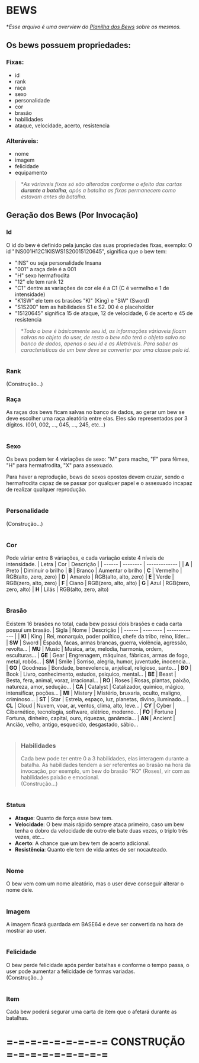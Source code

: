 # BEWS
**Esse arquivo é uma overview do [Planilha dos Bews](https://docs.google.com/spreadsheets/d/1JtYD7HOH2AdcL9KxdH-sBE2PINgIFIMStCfiCNTYXjk/edit#gid=0) sobre os mesmos.*
## Os bews possuem propriedades: 
### Fixas:
- id
- rank
- raça
- sexo
- personalidade
- cor
- brasão
- habilidades
- ataque, velocidade, acerto, resistencia

### Alteráveis:
- nome
- imagem
- felicidade
- equipamento

> **As váriaveis fixas só são alteradas conforme o efeito das cartas **durante a batalha**, após a batalha as fixas permanecem como estavam antes da batalha.*

## Geração dos Bews (Por Invocação)
### Id
O id do bew é definido pela junção das suas propriedades fixas, exemplo:
O id "INS001H12C1KISWS1S20015120645", significa que o bew tem:
- "INS" ou seja personalidade Insana
- "001" a raça dele é a 001
- "H" sexo hermafrodita
- "12" ele tem rank 12
- "C1" dentre as variações de cor ele é a C1 (C é vermelho e 1 de intensidade)
- "K1SW" ele tem os brasões "KI" (King) e "SW" (Sword)
- "S1S200" tem as habilidades S1 e S2. 00 é o placeholder
- "15120645" significa 15 de ataque, 12 de velocidade, 6 de acerto e 45 de resistencia

> **Todo o bew é básicamente seu id, as informações váriaveis ficam salvas no objeto do user, de resto o bew não terá o objeto salvo no banco de dados, apenas o seu id e as Aletráveis. Para saber as caracteristicas de um bew deve se converter por uma classe pelo id.*

#

### Rank
(Construção...)

### Raça
As raças dos bews ficam salvas no banco de dados, ao gerar um bew se deve escolher uma raça aleatória entre elas. Eles são representados por 3 dígitos. (001, 002, ..., 045, ..., 245, etc...)

#

### Sexo
Os bews podem ter 4 váriações de sexo:
"M" para macho, "F" para fêmea, "H" para hermafrodita, "X" para assexuado.

Para haver a reprodução, bews de sexos opostos devem cruzar, sendo o hermafrodita capaz de se passar por qualquer papel e o assexuado incapaz de realizar qualquer reprodução.

#

### Personalidade
(Construção...)

#

### Cor
Pode váriar entre 8 váriações, e cada variação existe 4 níveis de intensidade.
| Letra | Cor | Descrição |
| ------ | -------- | ------------- |
| **A** | Preto | Diminuir o brilho
| **B** | Branco | Aumentar o brilho
| **C** | Vermelho | RGB(alto, zero, zero)
| **D** | Amarelo | RGB(alto, alto, zero)
| **E** | Verde | RGB(zero, alto, zero)
| **F** | Ciano | RGB(zero, alto, alto)
| **G** | Azul | RGB(zero, zero, alto)
| **H** | Lilás | RGB(alto, zero, alto)

#

### Brasão
Existem 16 brasões no total, cada bew possui dois brasões e cada carta possuí um brasão.
| Sigla | Nome | Descrição |
| ------ | -------- | ------------- |
| **KI** | King | Rei, monarquia, poder político, chefe da tribo, reino, líder...
| **SW** | Sword | Espada, facas, armas brancas, guerra, violência, agressão, revolta...
| **MU** | Music | Musica, arte, melodia, harmonia, ordem, esculturas...
| **GE** | Gear | Engrenagem, máquinas, fábricas, armas de fogo, metal, robôs...
| **SM** | Smile | Sorriso, alegria, humor, juventude, inocencia...
| **GO** | Goodness | Bondade, benevolencia, anjelical, religioso, santo...
| **BO** | Book | Livro, conhecimento, estudos, psiquico, mental...
| **BE** | Beast | Besta, fera, animal, voraz, irracional...
| **RO** | Roses | Rosas, plantas, paixão, natureza, amor, sedução...
| **CA** | Catalyst | Catalizador, químico, mágico, intensificar, poções...
| **MI** | Mistery | Mistério, bruxaria, oculto, maligno, criminoso...
| **ST** | Star | Estrela, espaço, luz, planetas, divino, iluminado...
| **CL** | Cloud | Nuvem, voar, ar, ventos, clima, alto, leve...
| **CY** | Cyber | Cibernético, tecnologia, software, elétrico, moderno...
| **FO** | Fortune | Fortuna, dinheiro, capital, ouro, riquezas, ganâmcia...
| **AN** | Ancient | Ancião, velho, antigo, esquecido, desgastado, sábio...

#

> ### Habilidades
> Cada bew pode ter entre 0 a 3 habilidades, elas interagem durante a batalha. As habilidades tendem a ser referentes ao brasão na hora da invocação, por exemplo, um bew do brasão "RO" (Roses), vir com as habilidades paixão e emocional.  
> (Construção...)

#

### Status
- **Ataque**: Quanto de força esse bew tem.
- **Velocidade**: O bew mais rápido sempre ataca primeiro, caso um bew tenha o dobro da velocidade de outro ele bate duas vezes, o triplo três vezes, etc...
- **Acerto**: A chance que um bew tem de acerto adicional.
- **Resistência**: Quanto ele tem de vida antes de ser nocauteado.

#

### Nome
O bew vem com um nome aleatório, mas o user deve conseguir alterar o nome dele.

#

### Imagem
A imagem ficará guardada em BASE64 e deve ser convertida na hora de mostrar ao user.

#

### Felicidade
O bew perde felicidade após perder batalhas e conforme o tempo passa, o user pode aumentar a felicidade de formas variadas.  
(Construção...)

#

### Item
Cada bew poderá segurar uma carta de item que o afetará durante as batalhas.


# =-=-=-=-=-=-=-=-= CONSTRUÇÃO =-=-=-=-=-=-=-=-=
